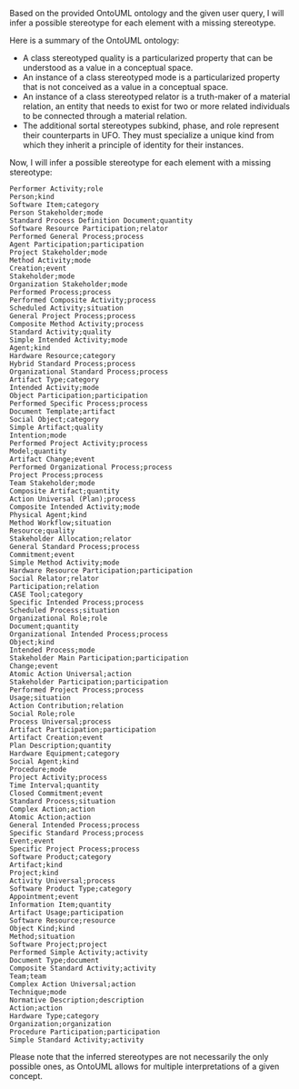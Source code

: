 Based on the provided OntoUML ontology and the given user query, I will infer a possible stereotype for each element with a missing stereotype.

Here is a summary of the OntoUML ontology:

* A class stereotyped quality is a particularized property that can be understood as a value in a conceptual space.
* An instance of a class stereotyped mode is a particularized property that is not conceived as a value in a conceptual space.
* An instance of a class stereotyped relator is a truth-maker of a material relation, an entity that needs to exist for two or more related individuals to be connected through a material relation.
* The additional sortal stereotypes subkind, phase, and role represent their counterparts in UFO. They must specialize a unique kind from which they inherit a principle of identity for their instances.

Now, I will infer a possible stereotype for each element with a missing stereotype:

```csv
Performer Activity;role
Person;kind
Software Item;category
Person Stakeholder;mode
Standard Process Definition Document;quantity
Software Resource Participation;relator
Performed General Process;process
Agent Participation;participation
Project Stakeholder;mode
Method Activity;mode
Creation;event
Stakeholder;mode
Organization Stakeholder;mode
Performed Process;process
Performed Composite Activity;process
Scheduled Activity;situation
General Project Process;process
Composite Method Activity;process
Standard Activity;quality
Simple Intended Activity;mode
Agent;kind
Hardware Resource;category
Hybrid Standard Process;process
Organizational Standard Process;process
Artifact Type;category
Intended Activity;mode
Object Participation;participation
Performed Specific Process;process
Document Template;artifact
Social Object;category
Simple Artifact;quality
Intention;mode
Performed Project Activity;process
Model;quantity
Artifact Change;event
Performed Organizational Process;process
Project Process;process
Team Stakeholder;mode
Composite Artifact;quantity
Action Universal (Plan);process
Composite Intended Activity;mode
Physical Agent;kind
Method Workflow;situation
Resource;quality
Stakeholder Allocation;relator
General Standard Process;process
Commitment;event
Simple Method Activity;mode
Hardware Resource Participation;participation
Social Relator;relator
Participation;relation
CASE Tool;category
Specific Intended Process;process
Scheduled Process;situation
Organizational Role;role
Document;quantity
Organizational Intended Process;process
Object;kind
Intended Process;mode
Stakeholder Main Participation;participation
Change;event
Atomic Action Universal;action
Stakeholder Participation;participation
Performed Project Process;process
Usage;situation
Action Contribution;relation
Social Role;role
Process Universal;process
Artifact Participation;participation
Artifact Creation;event
Plan Description;quantity
Hardware Equipment;category
Social Agent;kind
Procedure;mode
Project Activity;process
Time Interval;quantity
Closed Commitment;event
Standard Process;situation
Complex Action;action
Atomic Action;action
General Intended Process;process
Specific Standard Process;process
Event;event
Specific Project Process;process
Software Product;category
Artifact;kind
Project;kind
Activity Universal;process
Software Product Type;category
Appointment;event
Information Item;quantity
Artifact Usage;participation
Software Resource;resource
Object Kind;kind
Method;situation
Software Project;project
Performed Simple Activity;activity
Document Type;document
Composite Standard Activity;activity
Team;team
Complex Action Universal;action
Technique;mode
Normative Description;description
Action;action
Hardware Type;category
Organization;organization
Procedure Participation;participation
Simple Standard Activity;activity
```

Please note that the inferred stereotypes are not necessarily the only possible ones, as OntoUML allows for multiple interpretations of a given concept.